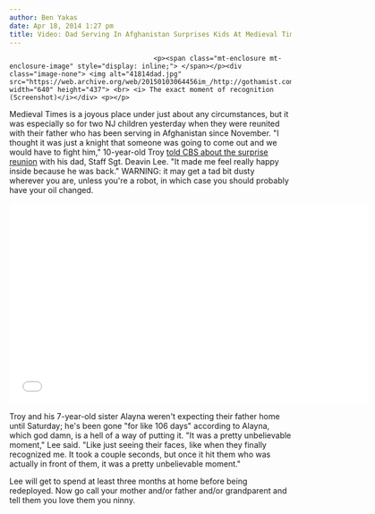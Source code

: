 ```yaml
---
author: Ben Yakas
date: Apr 18, 2014 1:27 pm
title: Video: Dad Serving In Afghanistan Surprises Kids At Medieval Times
---
```


	
										<p><span class="mt-enclosure mt-enclosure-image" style="display: inline;"> </span></p><div class="image-none"> <img alt="41814dad.jpg" src="https://web.archive.org/web/20150103064456im_/http://gothamist.com/attachments/byakas/41814dad.jpg" width="640" height="437"> <br> <i> The exact moment of recognition (Screenshot)</i></div> <p></p>

<p>Medieval Times is a joyous place under just about any circumstances, but it was especially so for two NJ children yesterday when they were reunited with their father who has been serving in Afghanistan since November. &quot;I thought it was just a knight that someone was going to come out and we would have to fight him,&quot; 10-year-old Troy <a href="https://web.archive.org/web/20150103064456/http://newyork.cbslocal.com/2014/04/17/new-jersey-staff-sergeant-surprises-family-at-medieval-times/">told CBS about the surprise reunion</a> with his dad, Staff Sgt. Deavin Lee. &quot;It made me feel really happy inside because he was back.&quot; WARNING: it may get a tad bit dusty wherever you are, unless you&apos;re a robot, in which case you should probably have your oil changed.</p>

<p><iframe width="640" height="360" src="//web.archive.org/web/20150103064456if_/http://www.youtube.com/embed/S32GWfYe0n4" frameborder="0" allowfullscreen></iframe></p>

<p>Troy and his 7-year-old sister Alayna weren&apos;t expecting their father home until Saturday; he&apos;s been gone &quot;for like 106 days&quot; according to Alayna, which god damn, is a hell of a way of putting it. &quot;It was a pretty unbelievable moment,&quot; Lee said. &quot;Like just seeing their faces, like when they finally recognized me. It took a couple seconds, but once it hit them who was actually in front of them, it was a pretty unbelievable moment.&quot; </p>

<p>Lee will get to spend at least three months at home before being redeployed. Now go call your mother and/or father and/or grandparent and tell them you love them you ninny.</p>					
										
									
				
